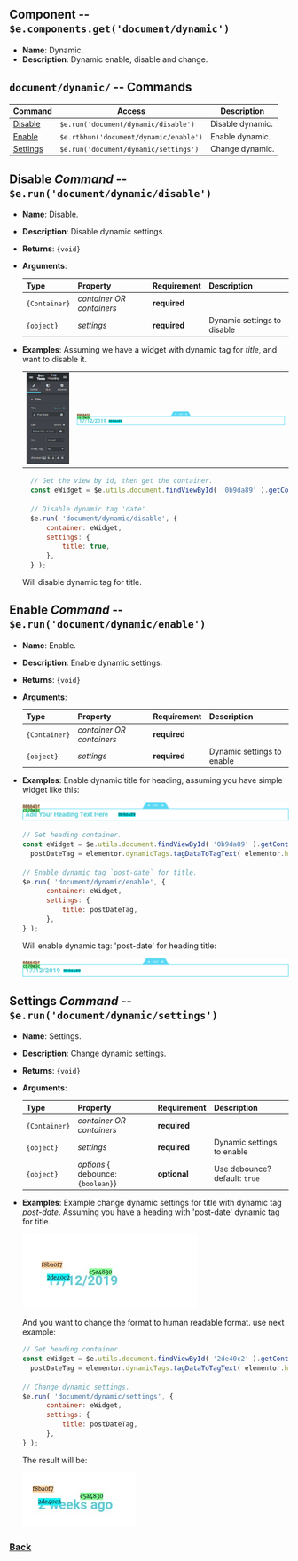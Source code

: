 ## Component -- `$e.components.get('document/dynamic')`

*  **Name**: Dynamic.
*  **Description**: Dynamic enable, disable and change.

## `document/dynamic/` -- Commands
| Command               | Access                                  | Description         
|-----------------------|-----------------------------------------|-----------------------------------------
| [Disable](#disable-command----erungetdocumentdynamicdisable)    | `$e.run('document/dynamic/disable')`    | Disable dynamic. 
| [Enable](#enable-command----erungetdocumentdynamicenable)       | `$e.rtbhun('document/dynamic/enable')`     | Enable dynamic.
| [Settings](#settings-command----erungetdocumentdynamicsettings) | `$e.run('document/dynamic/settings')`   | Change dynamic.


## Disable _Command_ -- `$e.run('document/dynamic/disable')`
*  **Name**: Disable.
*  **Description**: Disable dynamic settings.
*  **Returns**: `{void}`
*  **Arguments**: 

    | Type          | Property                  | Requirement       | Description |
    |---            |---                        |---                |---|
    | `{Container}` | _container OR containers_ | **required**      | 
    | `{object}`    | _settings_                | **required**      | Dynamic settings to disable <TODO EXPLAIN WHY>

* **Examples**:
    Assuming we have a widget with dynamic tag for *title*, and want to disable it.
    
    |    |    |
    |---:|:---|
    | ![edit-heading-with-dynamic-title-date](../images/edocument-dynamic/edit-heading-with-dynamic-title-date.png) | ![widget-heading-with-dynamic-title-date](../images/edocument-dynamic/widget-heading-with-dynamic-title-date.png)

    ```javascript
      // Get the view by id, then get the container.
      const eWidget = $e.utils.document.findViewById( '0b9da89' ).getContainer();
  
      // Disable dynamic tag 'date'.
      $e.run( 'document/dynamic/disable', {
          container: eWidget,
          settings: {
              title: true,
          },
      } );
    ```
    Will disable dynamic tag for title.

## Enable _Command_ -- `$e.run('document/dynamic/enable')`
*  **Name**: Enable.
*  **Description**: Enable dynamic settings.
*  **Returns**: `{void}`
*  **Arguments**: 

    | Type          | Property                  | Requirement       | Description |
    |---            |---                        |---                |---|
    | `{Container}` | _container OR containers_ | **required**      | 
    | `{object}`    | _settings_                | **required**      | Dynamic settings to enable

* **Examples**:
    Enable dynamic title for heading, assuming you have simple widget like this:
    
    ![Example2](../images/edocument-dynamic/widget-heading.png)
    ```javascript
    // Get heading container.
    const eWidget = $e.utils.document.findViewById( '0b9da89' ).getContainer(),
      postDateTag = elementor.dynamicTags.tagDataToTagText( elementor.helpers.getUniqueID(), 'post-date', new Backbone.Model( {} ));
  
    // Enable dynamic tag `post-date` for title.
    $e.run( 'document/dynamic/enable', {
          container: eWidget,
          settings: {
              title: postDateTag,
          },
    } );
    ```
    Will enable dynamic tag: 'post-date' for heading title:
    
    ![widget-heading-with-dynamic-title-date](../images/edocument-dynamic/widget-heading-with-dynamic-title-date.png)


## Settings _Command_ -- `$e.run('document/dynamic/settings')`
*  **Name**: Settings.
*  **Description**: Change dynamic settings.
*  **Returns**: `{void}`
*  **Arguments**: 

    | Type          | Property                           | Requirement       | Description |
    |---            |---                                 |---                |---|
    | `{Container}` | _container OR containers_          | **required**      | 
    | `{object}`    | _settings_                         | **required**      | Dynamic settings to enable
    | `{object}`    | _options_ { debounce: `{boolean}`} | **optional**      | Use debounce? default: `true`

* **Examples**:
    Example change dynamic settings for title with dynamic tag *post-date*.
    Assuming you have a heading with 'post-date' dynamic tag for title.
    
    ![edocument-dynamic-3](../images/edocument-dynamic/3.jpg)
    
    And you want to change the format to human readable format. use next example:
    
    ```javascript
    // Get heading container.
    const eWidget = $e.utils.document.findViewById( '2de40c2' ).getContainer(),
      postDateTag = elementor.dynamicTags.tagDataToTagText( elementor.helpers.getUniqueID(), 'post-date', new Backbone.Model( { format: 'human'} ));
    
    // Change dynamic settings.
    $e.run( 'document/dynamic/settings', {
          container: eWidget,
          settings: {
              title: postDateTag,
          },
    } );
    ```
    The result will be:
    
    ![edocument-dynamic-4](../images/edocument-dynamic/4.jpg)



### [Back](edocument.md) 
